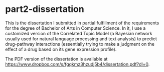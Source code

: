 part2-dissertation
==================

This is the dissertation I submitted in partial fulfillment of the requirements for the degree of Bachelor of Arts in Computer Science. In it, I use a customized version of the Correlated Topic Model (a Bayesian network usually used for natural language processing and text analysis) to predict drug-pathway interactions (essentially trying to make a judgment on the effect of a drug based on its gene expression profile).

The PDF version of the dissertation is available at https://www.dropbox.com/s/fgqkmz3hzudj5b4/dissertation.pdf?dl=0.